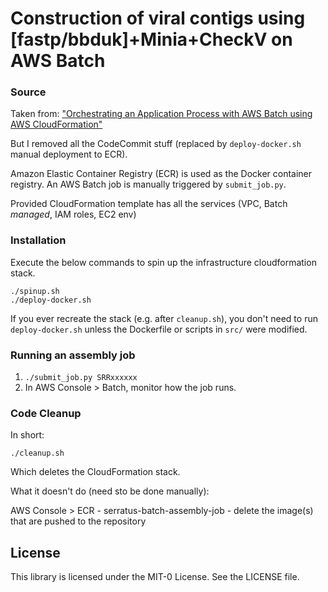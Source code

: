 # Construction of viral contigs using [fastp/bbduk]+Minia+CheckV on AWS Batch

### Source

Taken from: ["Orchestrating an Application Process with AWS Batch using AWS CloudFormation"](https://aws.amazon.com/blogs/compute/orchestrating-an-application-process-with-aws-batch-using-aws-cloudformation/)

But I removed all the CodeCommit stuff (replaced by `deploy-docker.sh` manual deployment to ECR).

Amazon Elastic Container Registry (ECR) is used as the Docker container registry. An AWS Batch job is manually triggered by `submit_job.py`.

Provided CloudFormation template has all the services (VPC, Batch *managed*, IAM roles, EC2 env)

### Installation 

Execute the below commands to spin up the infrastructure cloudformation stack.

```
./spinup.sh
./deploy-docker.sh
```

If you ever recreate the stack (e.g. after `cleanup.sh`), you don't need to run `deploy-docker.sh` unless the Dockerfile or scripts in `src/` were modified.

### Running an assembly job

1. `./submit_job.py SRRxxxxxx`
2. In AWS Console > Batch, monitor how the job runs.

### Code Cleanup

In short:

```
./cleanup.sh
```

Which deletes the CloudFormation stack.

What it doesn't do (need sto be done manually):

AWS Console > ECR - serratus-batch-assembly-job - delete the image(s) that are pushed to the repository

## License

This library is licensed under the MIT-0 License. See the LICENSE file.

